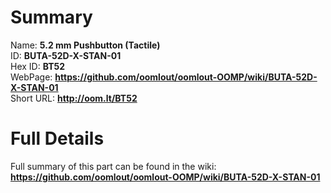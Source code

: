 
Summary
=================
  
Name: __5.2 mm Pushbutton (Tactile)__    
ID: __BUTA-52D-X-STAN-01__   
Hex ID: __BT52__   
WebPage: __https://github.com/oomlout/oomlout-OOMP/wiki/BUTA-52D-X-STAN-01__   
Short URL: __http://oom.lt/BT52__   

Full Details
==========================
Full summary of this part can be found in the wiki:   
__https://github.com/oomlout/oomlout-OOMP/wiki/BUTA-52D-X-STAN-01__    

